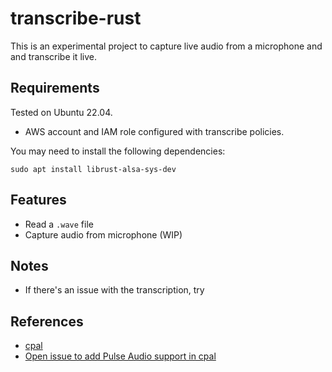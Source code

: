 
# transcribe-rust

This is an experimental project to capture live audio from a microphone and and transcribe it live.

## Requirements

Tested on Ubuntu 22.04.

* AWS account and IAM role configured with transcribe policies. 

You may need to install the following dependencies:
```
sudo apt install librust-alsa-sys-dev
```



## Features
* Read a `.wave` file
* Capture audio from microphone (WIP)

## Notes

* If there's an issue with the transcription, try 

## References

* [cpal](https://github.com/RustAudio/cpal)
* [Open issue to add Pulse Audio support in cpal](https://github.com/RustAudio/cpal/issues/259)